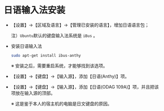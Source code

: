 # 日语输入法安装

- 【设置】→【区域及语言】→【管理已安装的语言】，增加日语语言包；

  注）`Ubuntu`默认的键盘输入法系统是 `iBus` 。

- 安装日语输入法

  ```bash
  sudo apt-get install ibus-anthy
  ```

  ※ 安装之后，需要重启系统，才能够找到该选项。

- 【设置】→【键盘】→【输入源】，添加【日语(Anthy)】项。

- 【设置】→【键盘】→【输入源】，添加【日语(ODAG 109A)】项，并且把该项放在输入源的顶部。

  ※ 这是鉴于本人的宿主机的电脑是日文键盘的原因。